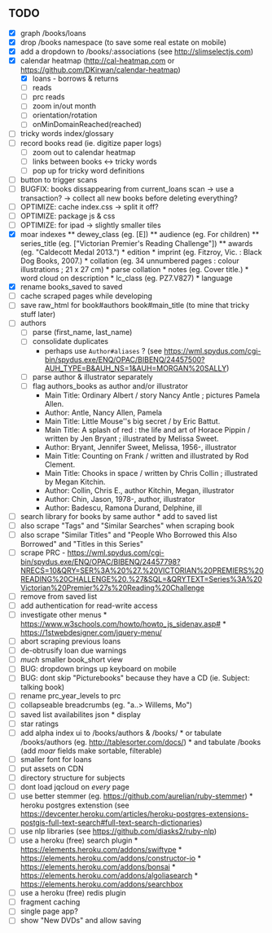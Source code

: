 TODO
---
- [x] graph /books/loans
- [x] drop /books namespace (to save some real estate on mobile)
- [x] add a dropdown to /books/:associations (see http://slimselectjs.com)
- [x] calendar heatmap (http://cal-heatmap.com or https://github.com/DKirwan/calendar-heatmap)
  - [x] loans - borrows & returns
  - [ ] reads
  - [ ] prc reads
  - [ ] zoom in/out month
  - [ ] orientation/rotation
  - [ ] onMinDomainReached(reached)
- [ ] tricky words index/glossary
- [ ] record books read (ie. digitize paper logs)
  - [ ] zoom out to calendar heatmap
  - [ ] links between books <->  tricky words
  - [ ] pop up for tricky word definitions
- [ ] button to trigger scans
- [ ] BUGFIX: books dissappearing from current_loans scan
   -> use a transaction?
   -> collect all new books before deleting everything?
- [ ] OPTIMIZE: cache index.css
   -> split it off?
- [ ] OPTIMIZE: package js & css
- [ ] OPTIMIZE: for ipad
   -> slightly smaller tiles
- [x] moar indexes
      ** dewey_class (eg. [E])
      ** audience (eg. For children)
      ** series_title (eg. ["Victorian Premier's Reading Challenge"])
      ** awards (eg. "Caldecott Medal 2013.")
      * edition
      * imprint (eg. Fitzroy, Vic. : Black Dog Books, 2007.)
      * collation (eg. 34 unnumbered pages : colour illustrations ; 21 x 27 cm)
        * parse collation
      * notes (eg. Cover title.)
      * word cloud on description
      * lc_class (eg. PZ7.V827)
      * language
- [x] rename books_saved to saved
- [ ] cache scraped pages while developing
- [ ] save raw_html for book#authors book#main_title (to mine that tricky stuff later)
- [ ] authors
  - [ ] parse (first_name, last_name)
  - [ ] consolidate duplicates
      * perhaps use `Author#aliases` ?
        (see https://wml.spydus.com/cgi-bin/spydus.exe/ENQ/OPAC/BIBENQ/24457500?AUH_TYPE=B&AUH_NS=1&AUH=MORGAN%20SALLY)
  - [ ] parse author & illustrator separately
  - [ ] flag authors_books as author and/or illustrator
      * Main Title: Ordinary Albert / story Nancy Antle ; pictures Pamela Allen.
      * Author: Antle, Nancy Allen, Pamela
      * Main Title: Little Mouse''s big secret / by Eric Battut.
      * Main Title: A splash of red : the life and art of Horace Pippin / written by Jen Bryant ; illustrated by Melissa Sweet.
      * Author: Bryant, Jennifer Sweet, Melissa, 1956-, illustrator
      * Main Title: Counting on Frank / written and illustrated by Rod Clement.
      * Main Title: Chooks in space / written by Chris Collin ; illustrated by Megan Kitchin.
      * Author: Collin, Chris E., author Kitchin, Megan, illustrator
      * Author: Chin, Jason, 1978-, author, illustrator
      * Author: Badescu, Ramona Durand, Delphine, ill
- [ ] search library for books by same author
      * add to saved list
- [ ] also scrape "Tags" and "Similar Searches" when scraping book
- [ ] also scrape "Similar Titles" and "People Who Borrowed this Also Borrowed" and "Titles in this Series"
- [ ] scrape PRC - https://wml.spydus.com/cgi-bin/spydus.exe/ENQ/OPAC/BIBENQ/24457798?NRECS=10&QRY=SER%3A%20%27.%20VICTORIAN%20PREMIERS%20READING%20CHALLENGE%20.%27&SQL=&QRYTEXT=Series%3A%20Victorian%20Premier%27s%20Reading%20Challenge
- [ ] remove from saved list
- [ ] add authentication for read-write access
- [ ] investigate other menus
      * https://www.w3schools.com/howto/howto_js_sidenav.asp#
      * https://1stwebdesigner.com/jquery-menu/
- [ ] abort scraping previous loans
- [ ] de-obtrusify loan due warnings
- [ ] *much* smaller book_short view
- [ ] BUG: dropdown brings up keyboard on mobile
- [ ] BUG: dont skip "Picturebooks" because they have a CD (ie. Subject: talking book)
- [ ] rename prc_year_levels to prc
- [ ] collapseable breadcrumbs (eg. "a..> Willems, Mo")
- [ ] saved list availabilites json
      * display
- [ ] star ratings
- [ ] add alpha index ui to /books/authors & /books/
      * or tabulate /books/authors (eg. http://tablesorter.com/docs/)
      * and tabulate /books (add *moar* fields make sortable, filterable)
- [ ] smaller font for loans
- [ ] put assets on CDN
- [ ] directory structure for subjects
- [ ] dont load jqcloud on *every* page
- [ ] use better stemmer (eg. https://github.com/aurelian/ruby-stemmer)
      * heroku postgres extenstion
      (see https://devcenter.heroku.com/articles/heroku-postgres-extensions-postgis-full-text-search#full-text-search-dictionaries)
- [ ] use nlp libraries (see https://github.com/diasks2/ruby-nlp)
- [ ] use a heroku (free) search plugin
      * https://elements.heroku.com/addons/swiftype
      * https://elements.heroku.com/addons/constructor-io
      * https://elements.heroku.com/addons/bonsai
      * https://elements.heroku.com/addons/algoliasearch
      * https://elements.heroku.com/addons/searchbox
- [ ] use a heroku (free) redis plugin
- [ ] fragment caching
- [ ] single page app?
- [ ] show "New DVDs" and allow saving

